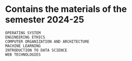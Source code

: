 # Contains the materials of the semester 2024-25

```
OPERATING SYSTEM
ENGINEERING ETHICS
COMPUTER ORGANIZATION AND ARCHITECTURE
MACHINE LEARNING
INTRODUCTION TO DATA SCIENCE
WEB TECHNOLOGIES
```
